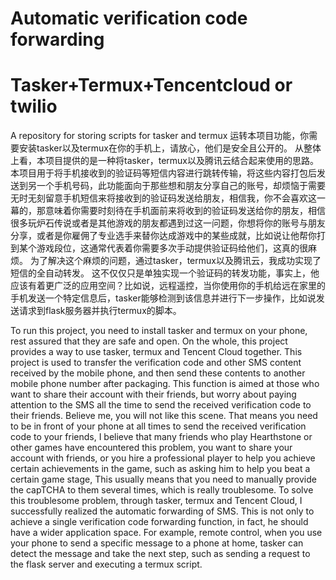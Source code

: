 # Automatic verification code forwarding
# Tasker+Termux+Tencentcloud or twilio
A repository for storing scripts for tasker and termux
运转本项目功能，你需要安装tasker以及termux在你的手机上，请放心，他们是安全且公开的。
从整体上看，本项目提供的是一种将tasker，termux以及腾讯云结合起来使用的思路。
本项目用于将手机接收到的验证码等短信内容进行跳转传输，将这些内容打包后发送到另一个手机号码，此功能面向于那些想和朋友分享自己的账号，却烦恼于需要无时无刻留意手机短信来将接收到的验证码发送给朋友，相信我，你不会喜欢这一幕的，那意味着你需要时刻待在手机面前来将收到的验证码发送给你的朋友，相信很多玩炉石传说或者是其他游戏的朋友都遇到过这一问题，你想将你的账号与朋友分享，或者是你雇佣了专业选手来替你达成游戏中的某些成就，比如说让他帮你打到某个游戏段位，这通常代表着你需要多次手动提供验证码给他们，这真的很麻烦。
为了解决这个麻烦的问题，通过tasker，termux以及腾讯云，我成功实现了短信的全自动转发。
这不仅仅只是单独实现一个验证码的转发功能，事实上，他应该有着更广泛的应用空间？比如说，远程遥控，当你使用你的手机给远在家里的手机发送一个特定信息后，tasker能够检测到该信息并进行下一步操作，比如说发送请求到flask服务器并执行termux的脚本。

To run this project, you need to install tasker and termux on your phone, rest assured that they are safe and open.
On the whole, this project provides a way to use tasker, termux and Tencent Cloud together.
This project is used to transfer the verification code and other SMS content received by the mobile phone, and then send these contents to another mobile phone number after packaging. This function is aimed at those who want to share their account with their friends, but worry about paying attention to the SMS all the time to send the received verification code to their friends. Believe me, you will not like this scene. That means you need to be in front of your phone at all times to send the received verification code to your friends, I believe that many friends who play Hearthstone or other games have encountered this problem, you want to share your account with friends, or you hire a professional player to help you achieve certain achievements in the game, such as asking him to help you beat a certain game stage, This usually means that you need to manually provide the capTCHA to them several times, which is really troublesome.
To solve this troublesome problem, through tasker, termux and Tencent Cloud, I successfully realized the automatic forwarding of SMS.
This is not only to achieve a single verification code forwarding function, in fact, he should have a wider application space. For example, remote control, when you use your phone to send a specific message to a phone at home, tasker can detect the message and take the next step, such as sending a request to the flask server and executing a termux script.



